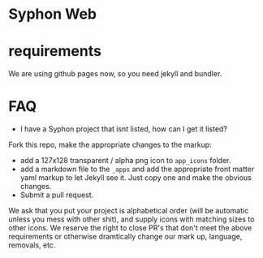 
# Syphon Web


# requirements

We are using github pages now, so you need jekyll and bundler. 


# FAQ

* I have a Syphon project that isnt listed, how can I get it listed?

Fork this repo, make the appropriate changes to the markup:
* add a 127x128 transparent / alpha png icon to `app_icons` folder.
* add a markdown file to the `_apps` and add the appropriate front matter yaml markup to let Jekyll see it. Just copy one and make the obvious changes.
* Submit a pull request. 

We ask that you put your project is alphabetical order (will be automatic unless you mess with other shit), and supply icons with matching sizes to other icons. We reserve the right to close PR's that don't meet the above requirements or otherwise dramtically change our mark up, language, removals, etc.


